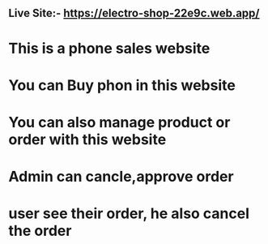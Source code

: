 ## Live Site:- https://electro-shop-22e9c.web.app/

# This is a phone sales website
# You can Buy phon in this website
# You can also manage product or order with this website
# Admin can cancle,approve order
# user see their order, he also cancel the order
